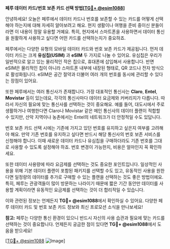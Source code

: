 **페루 데이터 카드/번호 보존 카드 선택 방법[[TG💪+ @esim1088](https://t.me/s/esim1088)]**

안녕하세요! 오늘은 페루에서 데이터 카드나 번호를 보존할 수 있는 카드를 어떻게 선택해야 하는지에 대해 자세히 알아보려고 해요. 현지 생활이나 여행을 준비 중이신 분들이라면 이 내용이 정말 유용할 거예요. 특히, 현지에서 스마트폰을 사용하면서 데이터 통신을 원활하게 사용하고 싶다면 어떤 카드를 선택하는지가 중요하죠.

페루에서는 다양한 유형의 모바일 데이터 카드와 번호 보존 카드가 제공됩니다. 먼저 데이터 카드는 크게 **유심칩(USIM)** 과 **eSIM** 두 가지로 나눌 수 있어요. 유심칩은 우리가 일반적으로 알고 있는 물리적인 작은 칩으로, 휴대폰에 삽입해서 사용합니다. 반면 eSIM은 물리적인 칩이 아니라 스마트폰 내부에 내장된 형태로, QR 코드나 전자 방식으로 활성화됩니다. eSIM은 공간 절약과 더불어 여러 개의 번호를 동시에 관리할 수 있다는 장점이 있어요.

또한 페루에서는 여러 통신사가 존재합니다. 가장 대표적인 통신사는 **Claro**, **Entel**, **Movistar** 등이 있는데요, 각각의 통신사마다 데이터 요금제와 커버리지가 다릅니다. 따라서 자신의 필요에 맞는 통신사를 선택하는 것이 중요해요. 예를 들어, 대도시에서 주로 생활하거나 여행한다면 Claro나 Movistar 같은 메인 통신사의 데이터 플랜이 적합할 수 있지만, 산악 지역이나 농촌에서는 Entel의 네트워크가 더 안정적일 수도 있답니다.

번호 보존 카드 선택 시에는 기존에 가지고 있던 번호를 유지하고 싶은지 여부를 고려해야 해요. 만약 기존 번호를 유지하고 싶다면 반드시 해당 통신사의 번호 보존 서비스를 신청해야 합니다. 이때 새로운 데이터 카드나 유심칩을 구매하더라도 기존 번호를 그대로 사용할 수 있도록 설정해야 하죠. 번호 변경이 가능한지, 비용은 얼마인지 꼭 확인하세요.

또한 데이터 사용량에 따라 요금제를 선택하는 것도 중요한 포인트입니다. 일상적인 사용을 위해 기본 데이터 플랜이 포함된 패키지를 선택할 수도 있고, 유동적인 사용을 원한다면 일정량의 데이터를 추가로 구매할 수 있는 플랜을 선택하는 것도 좋은 방법이에요. 특히, 페루는 관광객들이 많이 방문하는 나라이기 때문에 짧은 기간 동안만 데이터를 사용할 계획이라면 유동적인 요금제를 선택하는 것이 더 합리적일 수 있습니다.

이와 관련된 정보는 언제든지 **TG💪+ @esim1088**에서 확인하실 수 있어요. 다양한 페루 데이터 카드 및 번호 보존 카드 정보와 최신 프로모션 소식을 만나보세요! 

**참고:** 페루는 다양한 통신 환경이 있으니 반드시 자신의 사용 습관과 필요에 맞는 카드를 선택하는 것이 중요합니다. 언제든지 궁금한 점이 있다면 **TG💪+ @esim1088**에서 도움을 받으세요!

[[TG💪+ @esim1088](https://t.me/s/esim1088) ![Image](https://i.postimg.cc/Y0z9fWf4/image.png)]